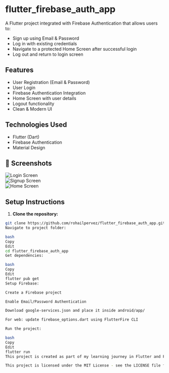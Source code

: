 # flutter_firebase_auth_app

A Flutter project integrated with Firebase Authentication that allows users to:

- Sign up using Email & Password  
- Log in with existing credentials  
- Navigate to a protected Home Screen after successful login  
- Log out and return to login screen  

## Features

- User Registration (Email & Password)  
- User Login  
- Firebase Authentication Integration  
- Home Screen with user details  
- Logout functionality  
- Clean & Modern UI  

## Technologies Used

- Flutter (Dart)  
- Firebase Authentication  
- Material Design  

## 📸 Screenshots

![Login Screen](screenshots/login.png)  
![Signup Screen](screenshots/signup.png)  
![Home Screen](screenshots/home.png)  

## Setup Instructions

1. **Clone the repository:**

```bash
git clone https://github.com/rohailpervez/flutter_firebase_auth_app.git
Navigate to project folder:

bash
Copy
Edit
cd flutter_firebase_auth_app
Get dependencies:

bash
Copy
Edit
flutter pub get
Setup Firebase:

Create a Firebase project

Enable Email/Password Authentication

Download google-services.json and place it inside android/app/

For web: update firebase_options.dart using FlutterFire CLI

Run the project:

bash
Copy
Edit
flutter run
This project is created as part of my learning journey in Flutter and Firebase integration.

This project is licensed under the MIT License - see the LICENSE file for details.